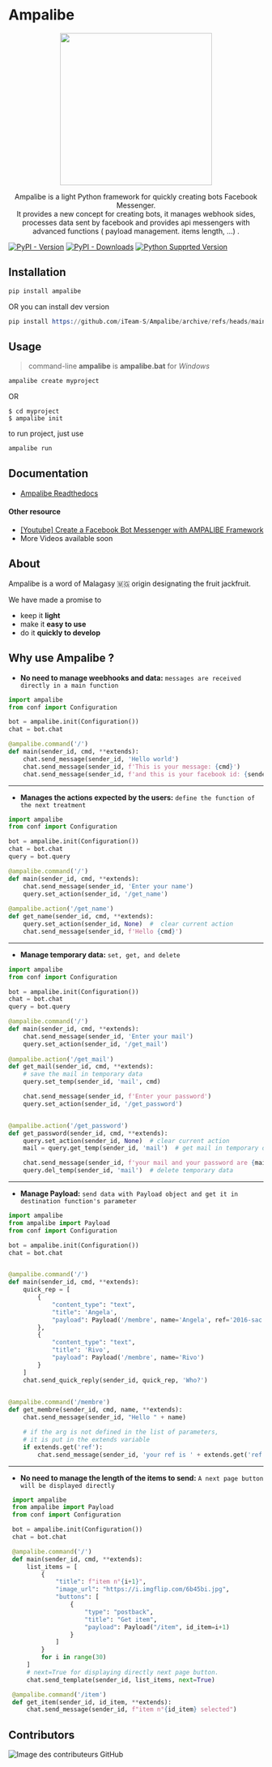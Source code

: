 # Ampalibe
<p align="center"> <img height="300" src="https://github.com/iTeam-S/Ampalibe/raw/main/docs/source/_static/ampalibe_logo.png"/></p>

<p align="center">
Ampalibe is a light Python framework for quickly creating bots Facebook Messenger. </br>
It provides a new concept for creating bots, it manages webhook sides, processes data sent by facebook and provides api messengers with advanced functions ( payload management. items length, ...) .
</p>


[![PyPI - Version](https://img.shields.io/pypi/v/ampalibe?style=for-the-badge)](https://pypi.org/project/ampalibe/)
[![PyPI - Downloads](https://img.shields.io/pypi/dm/ampalibe?label=DOWNLOADS&style=for-the-badge)](https://pypi.org/project/ampalibe/)
[![Python Supprted Version](https://img.shields.io/pypi/pyversions/ampalibe?style=for-the-badge)](https://pypi.org/project/ampalibe/)


## Installation

```s
pip install ampalibe
```

OR you can install dev version


```s
pip install https://github.com/iTeam-S/Ampalibe/archive/refs/heads/main.zip
```

## Usage

> command-line __ampalibe__ is __ampalibe.bat__ for _Windows_

```s
ampalibe create myproject
```

OR 


```shell
$ cd myproject
$ ampalibe init
```

to run project, just use
```s
ampalibe run
```

## Documentation

- [Ampalibe Readthedocs](https://ampalibe.readthedocs.io/)

#### Other resource

- [ [Youtube] Create a Facebook Bot Messenger with AMPALIBE Framework](https://www.youtube.com/watch?v=Sg2P9uFJEF4)
- More Videos available soon

## About 

Ampalibe is a word of Malagasy 🇲🇬 origin designating the fruit jackfruit.

We have made a promise to
 
- keep it **light**
- make it **easy to use**
- do it **quickly to develop**

## Why use Ampalibe ? 

- **No need to manage weebhooks and data:** `messages are received directly in a main function`
```python
import ampalibe
from conf import Configuration

bot = ampalibe.init(Configuration())
chat = bot.chat

@ampalibe.command('/')
def main(sender_id, cmd, **extends):
    chat.send_message(sender_id, 'Hello world')
    chat.send_message(sender_id, f'This is your message: {cmd}')
    chat.send_message(sender_id, f'and this is your facebook id: {sender_id}')
```
----------------------------------------------------

- **Manages the actions expected by the users:** `define the function of the next treatment`
```python
import ampalibe
from conf import Configuration

bot = ampalibe.init(Configuration())
chat = bot.chat
query = bot.query

@ampalibe.command('/')
def main(sender_id, cmd, **extends):
    chat.send_message(sender_id, 'Enter your name')
    query.set_action(sender_id, '/get_name')
    
@ampalibe.action('/get_name')
def get_name(sender_id, cmd, **extends):
    query.set_action(sender_id, None)  #  clear current action
    chat.send_message(sender_id, f'Hello {cmd}')
```
----------------------------------------------------

- **Manage temporary data:** `set, get, and delete`
```python
import ampalibe
from conf import Configuration

bot = ampalibe.init(Configuration())
chat = bot.chat
query = bot.query

@ampalibe.command('/')
def main(sender_id, cmd, **extends):
    chat.send_message(sender_id, 'Enter your mail')
    query.set_action(sender_id, '/get_mail')
    
@ampalibe.action('/get_mail')
def get_mail(sender_id, cmd, **extends):
    # save the mail in temporary data
    query.set_temp(sender_id, 'mail', cmd)

    chat.send_message(sender_id, f'Enter your password')
    query.set_action(sender_id, '/get_password')


@ampalibe.action('/get_password')
def get_password(sender_id, cmd, **extends):
    query.set_action(sender_id, None)  # clear current action
    mail = query.get_temp(sender_id, 'mail')  # get mail in temporary data

    chat.send_message(sender_id, f'your mail and your password are {mail} {cmd}')
    query.del_temp(sender_id, 'mail')  # delete temporary data
```

----------------------------------------------------------------------------

- **Manage Payload:** `send data with Payload object and get it in destination function's parameter`
```python
import ampalibe
from ampalibe import Payload
from conf import Configuration

bot = ampalibe.init(Configuration())
chat = bot.chat


@ampalibe.command('/')
def main(sender_id, cmd, **extends):
    quick_rep = [
        {
            "content_type": "text",
            "title": 'Angela',
            "payload": Payload('/membre', name='Angela', ref='2016-sac')
        },
        {
            "content_type": "text",
            "title": 'Rivo',
            "payload": Payload('/membre', name='Rivo')
        }
    ]
    chat.send_quick_reply(sender_id, quick_rep, 'Who?')
    

@ampalibe.command('/membre')
def get_membre(sender_id, cmd, name, **extends):
    chat.send_message(sender_id, "Hello " + name)

    # if the arg is not defined in the list of parameters,
    # it is put in the extends variable
    if extends.get('ref'):
        chat.send_message(sender_id, 'your ref is ' + extends.get('ref'))

```
--------------------------------------------------------------------------
- **No need to manage the length of the items to send:** `A next page button will be displayed directly`

```python
 import ampalibe
 from ampalibe import Payload
 from conf import Configuration

 bot = ampalibe.init(Configuration())
 chat = bot.chat

 @ampalibe.command('/')
 def main(sender_id, cmd, **extends):
     list_items = [
         {
             "title": f"item n°{i+1}",
             "image_url": "https://i.imgflip.com/6b45bi.jpg",
             "buttons": [
                 {
                     "type": "postback",
                     "title": "Get item",
                     "payload": Payload("/item", id_item=i+1)
                 }
             ]
         }
         for i in range(30)
     ]
     # next=True for displaying directly next page button.
     chat.send_template(sender_id, list_items, next=True)

 @ampalibe.command('/item')
 def get_item(sender_id, id_item, **extends):
     chat.send_message(sender_id, f"item n°{id_item} selected")

``` 


## Contributors

![Image des contributeurs GitHub](https://contrib.rocks/image?repo=iTeam-S/Ampalibe)

